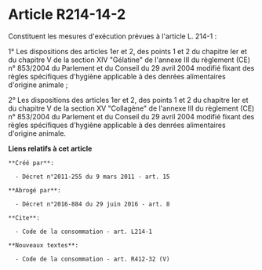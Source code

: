 # Article R214-14-2

Constituent les mesures d'exécution prévues à l'article L. 214-1 : 

1° Les dispositions des articles 1er et 2, des points 1 et 2 du chapitre Ier et du chapitre V de la section XIV "Gélatine" de
l'annexe III du règlement (CE) n° 853/2004 du Parlement et du Conseil du 29 avril 2004 modifié fixant des règles spécifiques
d'hygiène applicable à des denrées alimentaires d'origine animale ; 

2° Les dispositions des articles 1er et 2, des points 1 et 2 du chapitre Ier et du chapitre V de la section XV "Collagène" de
l'annexe III du règlement (CE) n° 853/2004 du Parlement et du Conseil du 29 avril 2004 modifié fixant des règles spécifiques
d'hygiène applicable à des denrées alimentaires d'origine animale.

**Liens relatifs à cet article**

	**Créé par**:

	  - Décret n°2011-255 du 9 mars 2011 - art. 15

	**Abrogé par**:

	  - Décret n°2016-884 du 29 juin 2016 - art. 8

	**Cite**:

	  - Code de la consommation - art. L214-1

	**Nouveaux textes**:

	  - Code de la consommation - art. R412-32 (V)
